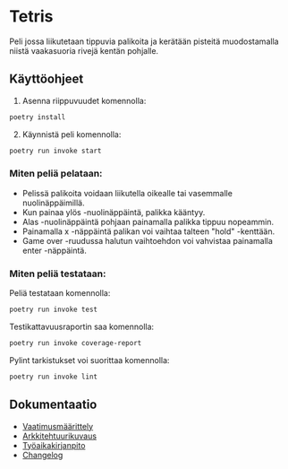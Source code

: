 # Tetris
Peli jossa liikutetaan tippuvia palikoita ja kerätään pisteitä muodostamalla niistä vaakasuoria rivejä kentän pohjalle.

## Käyttöohjeet
1. Asenna riippuvuudet komennolla: 
```bash 
poetry install
```
2. Käynnistä peli komennolla: 
```bash
poetry run invoke start
```
### Miten peliä pelataan:
- Pelissä palikoita voidaan liikutella oikealle tai vasemmalle nuolinäppäimillä.
- Kun painaa ylös -nuolinäppäintä, palikka kääntyy.
- Alas -nuolinäppäintä pohjaan painamalla palikka tippuu nopeammin.
- Painamalla x -näppäintä palikan voi vaihtaa talteen "hold" -kenttään.
- Game over -ruudussa halutun vaihtoehdon voi vahvistaa painamalla enter -näppäintä.

### Miten peliä testataan:
Peliä testataan komennolla:
```bash
poetry run invoke test
```
Testikattavuusraportin saa komennolla:
```bash
poetry run invoke coverage-report
```
Pylint tarkistukset voi suorittaa komennolla:
```bash
poetry run invoke lint
```
## Dokumentaatio
- [Vaatimusmäärittely](./dokumentaatio/vaatimusmaarittely.md)
- [Arkkitehtuurikuvaus](./dokumentaatio/arkkitehtuuri.md)
- [Työaikakirjanpito](./dokumentaatio/tuntikirjanpito.md)
- [Changelog](./dokumentaatio/changelog.md)
